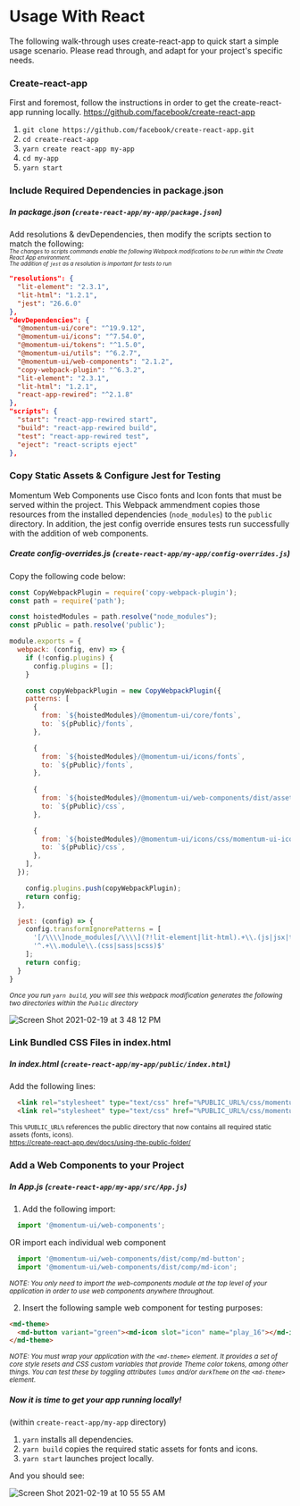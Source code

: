 # Usage With React

The following walk-through uses create-react-app to quick start a simple usage scenario. Please read through, and adapt for your project's specific needs.

### Create-react-app
First and foremost, follow the instructions in order to get the create-react-app running locally.
<https://github.com/facebook/create-react-app>
1. `git clone https://github.com/facebook/create-react-app.git`
2. `cd create-react-app`
3. `yarn create react-app my-app`
4. `cd my-app`
5. `yarn start`

### Include Required Dependencies in package.json
##### In package.json (`create-react-app/my-app/package.json`)
Add resolutions & devDependencies, then modify the scripts section to match the following: <br>
<sub><sub>*The changes to scripts commands enable the following Webpack modifications to be run within the Create React App environment. <br> The addition of `jest` as a resolution is important for tests to run*</sub></sub>
  ```json
  "resolutions": {
    "lit-element": "2.3.1",
    "lit-html": "1.2.1",
    "jest": "26.6.0"
  },
  "devDependencies": {
    "@momentum-ui/core": "^19.9.12",
    "@momentum-ui/icons": "^7.54.0",
    "@momentum-ui/tokens": "^1.5.0",
    "@momentum-ui/utils": "^6.2.7",
    "@momentum-ui/web-components": "2.1.2",
    "copy-webpack-plugin": "^6.3.2",
    "lit-element": "2.3.1",
    "lit-html": "1.2.1",
    "react-app-rewired": "^2.1.8"
  },
  "scripts": {
    "start": "react-app-rewired start",
    "build": "react-app-rewired build",
    "test": "react-app-rewired test",
    "eject": "react-scripts eject"
  },
  ```
  
### Copy Static Assets & Configure Jest for Testing
Momentum Web Components use Cisco fonts and Icon fonts that must be served within the project. This Webpack ammendment copies those resources from the installed dependencies (`node_modules`) to the `public` directory. In addition, the jest config override ensures tests run successfully with the addition of web components.
##### Create config-overrides.js (`create-react-app/my-app/config-overrides.js`)
Copy the following code below:
```js
const CopyWebpackPlugin = require('copy-webpack-plugin');
const path = require('path');

const hoistedModules = path.resolve("node_modules");
const pPublic = path.resolve('public');

module.exports = {
  webpack: (config, env) => {
    if (!config.plugins) {
      config.plugins = [];
    }

    const copyWebpackPlugin = new CopyWebpackPlugin({
    patterns: [
      {
        from: `${hoistedModules}/@momentum-ui/core/fonts`,
        to: `${pPublic}/fonts`,
      },

      {
        from: `${hoistedModules}/@momentum-ui/icons/fonts`,
        to: `${pPublic}/fonts`,
      },
      
      {
        from: `${hoistedModules}/@momentum-ui/web-components/dist/assets/styles`,
        to: `${pPublic}/css`,
      },

      {
        from: `${hoistedModules}/@momentum-ui/icons/css/momentum-ui-icons.min.css`,
        to: `${pPublic}/css`,
      },
    ],
  });

    config.plugins.push(copyWebpackPlugin);
    return config;
  },

  jest: (config) => {
    config.transformIgnorePatterns = [
      '[/\\\\]node_modules[/\\\\](?!lit-element|lit-html).+\\.(js|jsx|ts|tsx)$',
      '^.+\\.module\\.(css|sass|scss)$'
    ];
    return config;
  }
}
```
<sub>*Once you run `yarn build`, you will see this webpack modification generates the following two directories within the `Public` directory*
</sub>

![Screen Shot 2021-02-19 at 3 48 12 PM](https://user-images.githubusercontent.com/15151981/108573613-f1767f80-72c9-11eb-83f7-48bed4b72bcf.png)

### Link Bundled CSS Files in index.html
##### In index.html (`create-react-app/my-app/public/index.html`)
Add the following lines:
```html
  <link rel="stylesheet" type="text/css" href="%PUBLIC_URL%/css/momentum-ui.min.css">
  <link rel="stylesheet" type="text/css" href="%PUBLIC_URL%/css/momentum-ui-icons.min.css">
```
<sub>This `%PUBLIC_URL%` references the public directory that now contains all required static assets (fonts, icons).</sub> <br>
<sub><https://create-react-app.dev/docs/using-the-public-folder/></sub>

### Add a Web Components to your Project
##### In App.js (`create-react-app/my-app/src/App.js`)
1. Add the following import:
```js
  import '@momentum-ui/web-components';
```
OR import each individual web component
```js
  import '@momentum-ui/web-components/dist/comp/md-button';
  import '@momentum-ui/web-components/dist/comp/md-icon';
```
<sub>*NOTE: You only need to import the web-components module at the top level of your application in order to use web components anywhere throughout.*
</sub>

2. Insert the following sample web component for testing purposes:
```html
<md-theme>
  <md-button variant="green"><md-icon slot="icon" name="play_16"></md-icon><span slot="text">Code On!</span></md-button>
</md-theme>
```
<sub>*NOTE: You must wrap your application with the `<md-theme>` element. It provides a set of core style resets and CSS custom variables that provide Theme color tokens, among other things. You can test these by toggling attributes `lumos` and/or `darkTheme` on the `<md-theme>` element.*
</sub>

##### Now it is time to get your app running locally! <br>
(within `create-react-app/my-app` directory)

1. `yarn` installs all dependencies.
2. `yarn build` copies the required static assets for fonts and icons.
3. `yarn start` launches project locally.

And you should see:

![Screen Shot 2021-02-19 at 10 55 55 AM](https://user-images.githubusercontent.com/17099707/108549087-8c0e9880-72a1-11eb-9c71-7d6c6162f9cb.png)
